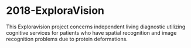 # 2018-ExploraVision
This Exploravision project concerns independent living diagnostic utilizing cognitive services for patients who have spatial recognition and image recognition problems due to protein deformations.
